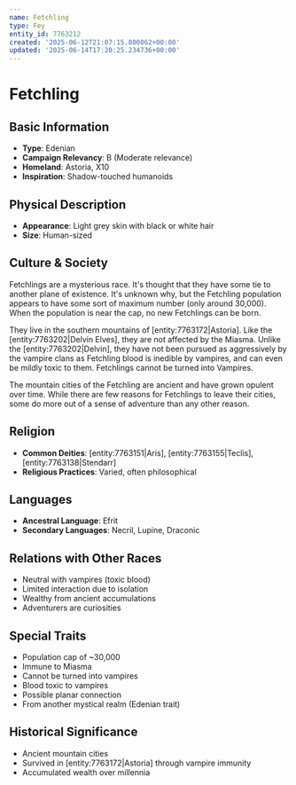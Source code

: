```yaml
---
name: Fetchling
type: Fey
entity_id: 7763212
created: '2025-06-12T21:07:15.800862+00:00'
updated: '2025-06-14T17:20:25.234736+00:00'
---
```


# Fetchling

## Basic Information
- **Type**: Edenian
- **Campaign Relevancy**: B (Moderate relevance)
- **Homeland**: Astoria, X10
- **Inspiration**: Shadow-touched humanoids

## Physical Description
- **Appearance**: Light grey skin with black or white hair
- **Size**: Human-sized

## Culture & Society
Fetchlings are a mysterious race. It's thought that they have some tie to another plane of existence. It's unknown why, but the Fetchling population appears to have some sort of maximum number (only around 30,000). When the population is near the cap, no new Fetchlings can be born.

They live in the southern mountains of [entity:7763172|Astoria]. Like the [entity:7763202|Delvin Elves], they are not affected by the Miasma. Unlike the [entity:7763202|Delvin], they have not been pursued as aggressively by the vampire clans as Fetchling blood is inedible by vampires, and can even be mildly toxic to them. Fetchlings cannot be turned into Vampires.

The mountain cities of the Fetchling are ancient and have grown opulent over time. While there are few reasons for Fetchlings to leave their cities, some do more out of a sense of adventure than any other reason.

## Religion
- **Common Deities**: [entity:7763151|Aris], [entity:7763155|Teclis], [entity:7763138|Stendarr]
- **Religious Practices**: Varied, often philosophical

## Languages
- **Ancestral Language**: Efrit
- **Secondary Languages**: Necril, Lupine, Draconic

## Relations with Other Races
- Neutral with vampires (toxic blood)
- Limited interaction due to isolation
- Wealthy from ancient accumulations
- Adventurers are curiosities

## Special Traits
- Population cap of ~30,000
- Immune to Miasma
- Cannot be turned into vampires
- Blood toxic to vampires
- Possible planar connection
- From another mystical realm (Edenian trait)

## Historical Significance
- Ancient mountain cities
- Survived in [entity:7763172|Astoria] through vampire immunity
- Accumulated wealth over millennia